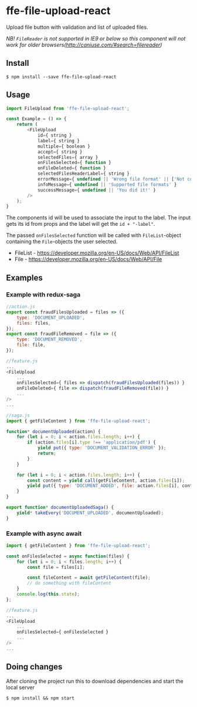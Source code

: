 # ffe-file-upload-react

Upload file button with validation and list of uploaded files.

_NB! `FileReader` is not supported in IE9 or below so this component will not work for older browsers(http://caniuse.com/#search=filereader)_

## Install

```
$ npm install --save ffe-file-upload-react
```

## Usage

```javascript
import FileUpload from 'ffe-file-upload-react';

const Example = () => {
    return (
        <FileUpload
            id={ string }
            label={ string }
            multiple={ boolean }
            accept={ string }
            selectedFiles={ array }
            onFilesSelected={ function }
            onFileDeleted={ function }
            selectedFilesHeaderLabel={ string }
            errorMessage={ undefined || 'Wrong file format' || ['Not correct 1', 'Not correct 2'] }
            infoMessage={ undefined || 'Supported file formats' }
            successMessage={ undefined || 'You did it!' }
        />
    );
}
```

The components id will be used to associate the input to the label. The input gets its id from props and the label will get the `id + "-label"`.

The passed `onFilesSelected` function will be called with `FileList`-object containing the `File`-objects the user selected.

* FileList - https://developer.mozilla.org/en-US/docs/Web/API/FileList
* File - https://developer.mozilla.org/en-US/docs/Web/API/File

## Examples

### Example with redux-saga

```javascript
//action.js
export const fraudFilesUploaded = files => ({
    type: 'DOCUMENT_UPLOADED',
    files: files,
});
export const fraudFileRemoved = file => ({
    type: 'DOCUMENT_REMOVED',
    file: file,
});
```

```javascript
//feature.js
...
<FileUpload
    ...
    onFilesSelected={ files => dispatch(fraudFilesUploaded(files)) }
    onFileDeleted={ file => dispatch(fraudFileRemoved(file)) }
    ...
/>
...
```

```javascript
//saga.js
import { getFileContent } from 'ffe-file-upload-react';

function* documentUploaded(action) {
    for (let i = 0; i < action.files.length; i++) {
        if (action.files[i].type !== 'application/pdf') {
            yield put({ type: 'DOCUMENT_VALIDATION_ERROR' });
            return;
        }
    }

    for (let i = 0; i < action.files.length; i++) {
        const content = yield call(getFileContent, action.files[i]);
        yield put({ type: 'DOCUMENT_ADDED', file: action.files[i], content });
    }
}

export function* documentUploadedSaga() {
    yield* takeEvery('DOCUMENT_UPLOADED', documentUploaded);
}
```

### Example with async await

```javascript
import { getFileContent } from 'ffe-file-upload-react';

const onFilesSelected = async function(files) {
    for (let i = 0; i < files.length; i++) {
        const file = files[i];

        const fileContent = await getFileContent(file);
        // do something with fileContent
    }
    console.log(this.state);
};
```

```javascript
//feature.js
...
<FileUpload
    ...
    onFilesSelected={ onFilesSelected }
    ...
/>
...
```

## Doing changes

After cloning the project run this to download dependencies and start the local server

```
$ npm install && npm start
```
